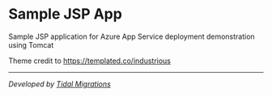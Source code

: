 # Sample JSP App
Sample JSP application for Azure App Service deployment demonstration using Tomcat

Theme credit to https://templated.co/industrious

---
_Developed by [Tidal Migrations](https://tidalmigrations.com)_

